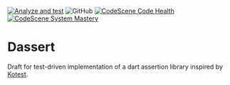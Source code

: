 [![Analyze and test](https://github.com/greyhairredbear/dassert/actions/workflows/analyze-and-test.yml/badge.svg)](https://github.com/greyhairredbear/dassert/actions/workflows/analyze-and-test.yml)
![GitHub](https://img.shields.io/github/license/LPeteR90/dassert)
[![CodeScene Code Health](https://codescene.io/projects/16094/status-badges/code-health)](https://codescene.io/projects/16094)
[![CodeScene System Mastery](https://codescene.io/projects/16094/status-badges/system-mastery)](https://codescene.io/projects/16094)

# Dassert

Draft for test-driven implementation of a dart assertion library inspired
by [Kotest](https://kotest.io/docs/assertions/core-matchers.html). 

